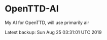 # OpenTTD-AI
My AI for OpenTTD, will use primarily air

Latest backup: Sun Aug 25 03:31:01 UTC 2019
